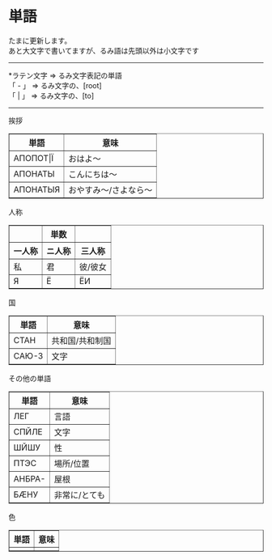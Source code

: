 # 単語
たまに更新します。<BR>
あと大文字で書いてますが、るみ語は先頭以外は小文字です<BR>
___
*ラテン文字 => るみ文字表記の単語<BR>
「 - 」 => るみ文字の、[root]<BR>
「 | 」 => るみ文字の、[to]<BR>
___
挨拶<BR>
<TABLE border>
	<TR>
		<TH>単語</TH>
		<TH>意味</TH>
	</TR>
	<TR>
		<TD>АПОПОТ|Ї</TD>
		<TD>おはよ～</TD>
	</TR>
	<TR>
		<TD>АПОНАТЫ</TD>
		<TD>こんにちは～</TD>
	</TR>
	<TR>
		<TD>АПОНАТЫЯ</TD>
		<TD>おやすみ～/さよなら～</TD>
	</TR>
</TABLE>

人称<BR>
<TABLE border>
	<TR>
		<TH></TH>
		<TH>単数</TH>
		<TH></TH>
	</TR>
	<TR>
		<TH>一人称</TH>
		<TH>ニ人称</TH>
		<TH>三人称</TH>
	</TR>
	<TR>
		<TD>私</TD>
		<TD>君</TD>
		<TD>彼/彼女</TD>
	</TR>
	<TR>
		<TD>Я</TD>
		<TD>Ё</TD>
		<TD>ЁИ</TD>
	</TR>
</TABLE>

国<BR>
<TABLE border>
	<TR>
		<TH>単語</TH>
		<TH>意味</TH>
	</TR>
	<TR>
		<TD>СТАН</TD>
		<TD>共和国/共和制国</TD>
	</TR>
	<TR>
		<TD>САЮ-З</TD>
		<TD>文字</TD>
	</TR>
</TABLE>

その他の単語<BR>
<TABLE border>
	<TR>
		<TH>単語</TH>
		<TH>意味</TH>
	</TR>
	<TR>
		<TD>ЛЕГ</TD>
		<TD>言語</TD>
	</TR>
	<TR>
		<TD>СПЙЛЕ</TD>
		<TD>文字</TD>
	</TR>
	<TR>
		<TD>ШЙШУ</TD>
		<TD>性</TD>
	</TR>
	<TR>
		<TD>ПТЭС</TD>
		<TD>場所/位置</TD>
	</TR>
	<TR>
		<TD>АНБРА-</TD>
		<TD>屋根</TD>
	</TR>
	<TR>
		<TD>БӔНУ</TD>
		<TD>非常に/とても</TD>
	</TR>
</TABLE>

色<BR>
<TABLE border>
	<TR>
		<TH>単語</TH>
		<TH>意味</TH>
	</TR>
	<TR>
		<TD></TD>
		<TD></TD>
	</TR>
</TABLE>

